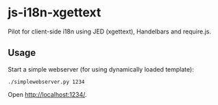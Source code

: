 js-i18n-xgettext
================
Pilot for client-side i18n using JED (xgettext), Handelbars and require.js.

Usage
-----
Start a simple webserver (for using dynamically loaded template):

    ./simplewebserver.py 1234

Open [http://localhost:1234/](http://localhost:1234/).
